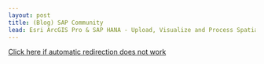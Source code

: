 ```yaml
---
layout: post
title: (Blog) SAP Community
lead: Esri ArcGIS Pro & SAP HANA - Upload, Visualize and Process Spatial Data
---
```


<a href = 'https://community.sap.com/t5/technology-blogs-by-sap/esri-arcgis-pro-sap-hana-upload-visualize-and-process-spatial-data/ba-p/13439103'>
    Click here if automatic redirection does not work
</a>

<script type='text/javascript'>
    location.href = 'https://community.sap.com/t5/technology-blogs-by-sap/esri-arcgis-pro-sap-hana-upload-visualize-and-process-spatial-data/ba-p/13439103';
</script>